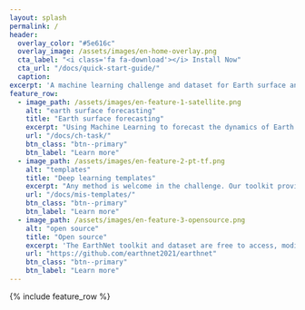 ```yaml
---
layout: splash
permalink: /
header:
  overlay_color: "#5e616c"
  overlay_image: /assets/images/en-home-overlay.png
  cta_label: "<i class='fa fa-download'></i> Install Now"
  cta_url: "/docs/quick-start-guide/"
  caption:
excerpt: 'A machine learning challenge and dataset for Earth surface and localized impact forecasting.<br /> <small><a href="https://github.com/earthnet2021/earthnet-model-intercomparison-suite/releases/tag/v0.1.0">Latest Model Intercomparison Suite release v0.1.0</a></small><br /><br /> <small><a href="https://github.com/earthnet2021/earthnet-toolkit/releases/tag/v0.2.0">Latest Toolkit release v0.2.0</a></small><br />'
feature_row:
  - image_path: /assets/images/en-feature-1-satellite.png
    alt: "earth surface forecasting"
    title: "Earth surface forecasting"
    excerpt: "Using Machine Learning to forecast the dynamics of Earth's surface, we can predict crop yield, forest health, the effects of a drought and more."
    url: "/docs/ch-task/"
    btn_class: "btn--primary"
    btn_label: "Learn more"
  - image_path: /assets/images/en-feature-2-pt-tf.png
    alt: "templates"
    title: "Deep learning templates"
    excerpt: "Any method is welcome in the challenge. Our toolkit provides functional templates for Pytorch and Tensorflow developers.<br /><br />"
    url: "/docs/mis-templates/"
    btn_class: "btn--primary"
    btn_label: "Learn more"
  - image_path: /assets/images/en-feature-3-opensource.png
    alt: "open source"
    title: "Open source"
    excerpt: 'The EarthNet toolkit and dataset are free to access, modify and distribute.{::nomarkdown}<p style="margin-top: -5px;margin-bottom: 0px"><iframe style="display: inline-block;" src="https://ghbtns.com/github-btn.html?user=earthnet2021&repo=earthnet&type=star&count=true&size=large" frameborder="0" scrolling="0" width="160px" height="30px"></iframe><iframe style="display: inline-block;" src="https://ghbtns.com/github-btn.html?user=earthnet2021&repo=earthnet&type=fork&count=true&size=large" frameborder="0" scrolling="0" width="158px" height="30px"></iframe></p>{:/nomarkdown}'
    url: "https://github.com/earthnet2021/earthnet"
    btn_class: "btn--primary"
    btn_label: "Learn more" 
---
```

{% include feature_row %}

